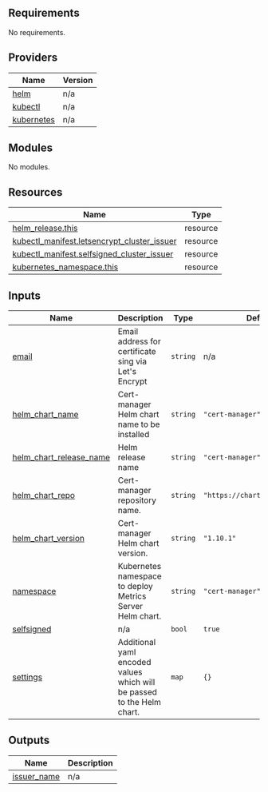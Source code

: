 <!-- BEGIN_TF_DOCS -->
## Requirements

No requirements.

## Providers

| Name                                                                   | Version |
|------------------------------------------------------------------------|---------|
| <a name="provider_helm"></a> [helm](#provider\_helm)                   | n/a     |
| <a name="provider_kubectl"></a> [kubectl](#provider\_kubectl)          | n/a     |
| <a name="provider_kubernetes"></a> [kubernetes](#provider\_kubernetes) | n/a     |

## Modules

No modules.

## Resources

| Name                                                                                                                                      | Type     |
|-------------------------------------------------------------------------------------------------------------------------------------------|----------|
| [helm_release.this](https://registry.terraform.io/providers/hashicorp/helm/latest/docs/resources/release)                                 | resource |
| [kubectl_manifest.letsencrypt_cluster_issuer](https://registry.terraform.io/providers/gavinbunney/kubectl/latest/docs/resources/manifest) | resource |
| [kubectl_manifest.selfsigned_cluster_issuer](https://registry.terraform.io/providers/gavinbunney/kubectl/latest/docs/resources/manifest)  | resource |
| [kubernetes_namespace.this](https://registry.terraform.io/providers/hashicorp/kubernetes/latest/docs/resources/namespace)                 | resource |

## Inputs

| Name                                                                                                          | Description                                                            | Type     | Default                        | Required |
|---------------------------------------------------------------------------------------------------------------|------------------------------------------------------------------------|----------|--------------------------------|:--------:|
| <a name="input_email"></a> [email](#input\_email)                                                             | Email address for certificate sing via Let's Encrypt                   | `string` | n/a                            |   yes    |
| <a name="input_helm_chart_name"></a> [helm\_chart\_name](#input\_helm\_chart\_name)                           | Cert-manager Helm chart name to be installed                           | `string` | `"cert-manager"`               |    no    |
| <a name="input_helm_chart_release_name"></a> [helm\_chart\_release\_name](#input\_helm\_chart\_release\_name) | Helm release name                                                      | `string` | `"cert-manager"`               |    no    |
| <a name="input_helm_chart_repo"></a> [helm\_chart\_repo](#input\_helm\_chart\_repo)                           | Cert-manager repository name.                                          | `string` | `"https://charts.jetstack.io"` |    no    |
| <a name="input_helm_chart_version"></a> [helm\_chart\_version](#input\_helm\_chart\_version)                  | Cert-manager Helm chart version.                                       | `string` | `"1.10.1"`                     |    no    |
| <a name="input_namespace"></a> [namespace](#input\_namespace)                                                 | Kubernetes namespace to deploy Metrics Server Helm chart.              | `string` | `"cert-manager"`               |    no    |
| <a name="input_selfsigned"></a> [selfsigned](#input\_selfsigned)                                              | n/a                                                                    | `bool`   | `true`                         |    no    |
| <a name="input_settings"></a> [settings](#input\_settings)                                                    | Additional yaml encoded values which will be passed to the Helm chart. | `map`    | `{}`                           |    no    |

## Outputs

| Name                                                                    | Description |
|-------------------------------------------------------------------------|-------------|
| <a name="output_issuer_name"></a> [issuer\_name](#output\_issuer\_name) | n/a         |
<!-- END_TF_DOCS -->